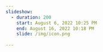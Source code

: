 ```yaml
---
slideshow:
  - duration: 200
    start: August 6, 2022 10:25 PM
    end: August 16, 2022 10:18 PM
    slide: /img/icon.png
  
---
```

